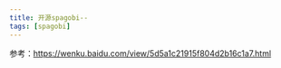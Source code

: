 ```yaml
---
title: 开源spagobi--
tags: [spagobi]
---
```


参考：https://wenku.baidu.com/view/5d5a1c21915f804d2b16c1a7.html



